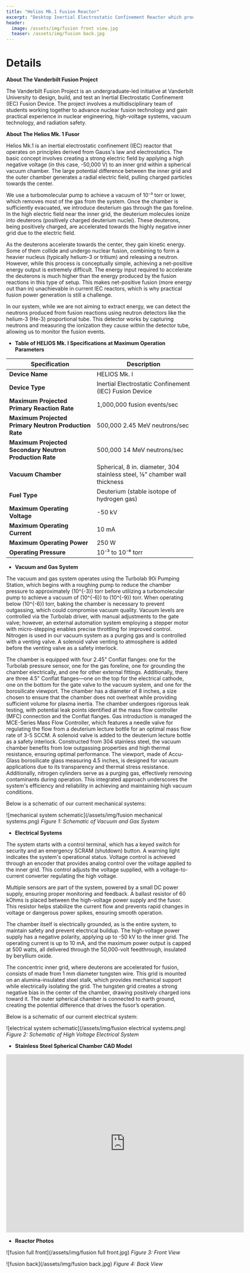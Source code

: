 ```yaml
---
title: "Helios Mk.1 Fusion Reactor"
excerpt: "Desktop Inertial Electrostatic Confinement Reactor which produces Plasma and Deuterium-Deuterium Fusion at different opperating parameters."
header:
  image: /assets/img/fusion front view.jpg
  teaser: /assets/img/fusion back.jpg
---
```



# Details

**About The Vanderbilt Fusion Project**

The Vanderbilt Fusion Project is an undergraduate-led initiative at Vanderbilt University to design, build, and test an Inertial Electrostatic Confinement (IEC) Fusion Device. The project involves a multidisciplinary team of students working together to advance nuclear fusion technology and gain practical experience in nuclear engineering, high-voltage systems, vacuum technology, and radiation safety.

**About The Helios Mk. 1 Fusor**

Helios Mk.1 is an inertial electrostatic confinement (IEC) reactor that operates on principles derived from Gauss's law and electrostatics. The basic concept involves creating a strong electric field by applying a high negative voltage (in this case, -50,000 V) to an inner grid within a spherical vacuum chamber. The large potential difference between the inner grid and the outer chamber generates a radial electric field, pulling charged particles towards the center.

We use a turbomolecular pump to achieve a vacuum of 10⁻³ torr or lower, which removes most of the gas from the system. Once the chamber is sufficiently evacuated, we introduce deuterium gas through the gas foreline. In the high electric field near the inner grid, the deuterium molecules ionize into deuterons (positively charged deuterium nuclei). These deuterons, being positively charged, are accelerated towards the highly negative inner grid due to the electric field.

As the deuterons accelerate towards the center, they gain kinetic energy. Some of them collide and undergo nuclear fusion, combining to form a heavier nucleus (typically helium-3 or tritium) and releasing a neutron. However, while this process is conceptually simple, achieving a net-positive energy output is extremely difficult. The energy input required to accelerate the deuterons is much higher than the energy produced by the fusion reactions in this type of setup. This makes net-positive fusion (more energy out than in) unachievable in current IEC reactors, which is why practical fusion power generation is still a challenge.

In our system, while we are not aiming to extract energy, we can detect the neutrons produced from fusion reactions using neutron detectors like the helium-3 (He-3) proportional tube. This detector works by capturing neutrons and measuring the ionization they cause within the detector tube, allowing us to monitor the fusion events.

* **Table of HELIOS Mk. I Specifications at Maximum Operation Parameters**

| Specification                         | Description                                                  |
|---------------------------------------|--------------------------------------------------------------|
| **Device Name**                       | HELIOS Mk. I                                                 |
| **Device Type**                       | Inertial Electrostatic Confinement (IEC) Fusion Device        |
| **Maximum Projected Primary Reaction Rate** | 1,000,000 fusion events/sec                                  |
| **Maximum Projected Primary Neutron Production Rate** | 500,000 2.45 MeV neutrons/sec                                 |
| **Maximum Projected Secondary Neutron Production Rate** | 500,000 14 MeV neutrons/sec                                   |
| **Vacuum Chamber**                    | Spherical, 8 in. diameter, 304 stainless steel, ⅛” chamber wall thickness |
| **Fuel Type**                         | Deuterium (stable isotope of hydrogen gas)                   |
| **Maximum Operating Voltage**         | -50 kV                                                       |
| **Maximum Operating Current**         | 10 mA                                                        |
| **Maximum Operating Power**           | 250 W                                                        |
| **Operating Pressure**                | 10⁻³ to 10⁻⁶ torr                                            |

* **Vacuum and Gas System**

The vacuum and gas system operates using the Turbolab 90i Pumping Station, which begins with a roughing pump to reduce the chamber pressure to approximately \(10^{-3}\) torr before utilizing a turbomolecular pump to achieve a vacuum of \(10^{-6}\) to \(10^{-9}\) torr. When operating below \(10^{-6}\) torr, baking the chamber is necessary to prevent outgassing, which could compromise vacuum quality. Vacuum levels are controlled via the Turbolab driver, with manual adjustments to the gate valve; however, an external automation system employing a stepper motor with micro-stepping enables precise throttling for improved control. Nitrogen is used in our vacuum system as a purging gas and is controlled with a venting valve. A solenoid valve venting to atmosphere is added before the venting valve as a safety interlock. 

The chamber is equipped with four 2.45" Conflat flanges: one for the Turbolab pressure sensor, one for the gas foreline, one for grounding the chamber electrically, and one for other external fittings. Additionally, there are three 4.5" Conflat flanges—one on the top for the electrical cathode, one on the bottom for the gate valve to the vacuum system, and one for the borosilicate viewport. The chamber has a diameter of 8 inches, a size chosen to ensure that the chamber does not overheat while providing sufficient volume for plasma inertia. The chamber undergoes rigorous leak testing, with potential leak points identified at the mass flow controller (MFC) connection and the Conflat flanges. Gas introduction is managed the MCE-Series Mass Flow Controller, which features a needle valve for regulating the flow from a deuterium lecture bottle for an optimal mass flow rate of 3-5 SCCM. A solenoid valve is added to the deuterium lecture bottle as a safety interlock. Constructed from 304 stainless steel, the vacuum chamber benefits from low outgassing properties and high thermal resistance, ensuring optimal performance. The viewport, made of Accu-Glass borosilicate glass measuring 4.5 inches, is designed for vacuum applications due to its transparency and thermal stress resistance. Additionally, nitrogen cylinders serve as a purging gas, effectively removing contaminants during operation. This integrated approach underscores the system's efficiency and reliability in achieving and maintaining high vacuum conditions.

Below is a schematic of our current mechanical systems:

![mechanical system schematic](/assets/img/fusion mechanical systems.png)
*Figure 1: Schematic of Vacuum and Gas System*

* **Electrical Systems**

The system starts with a control terminal, which has a keyed switch for security and an emergency SCRAM (shutdown) button. A warning light indicates the system's operational status. Voltage control is achieved through an encoder that provides analog control over the voltage applied to the inner grid. This control adjusts the voltage supplied, with a voltage-to-current converter regulating the high voltage.

Multiple sensors are part of the system, powered by a small DC power supply, ensuring proper monitoring and feedback. A ballast resistor of 60 kOhms is placed between the high-voltage power supply and the fusor. This resistor helps stabilize the current flow and prevents rapid changes in voltage or dangerous power spikes, ensuring smooth operation.

The chamber itself is electrically grounded, as is the entire system, to maintain safety and prevent electrical buildup. The high-voltage power supply has a negative polarity, applying up to -50 kV to the inner grid. The operating current is up to 10 mA, and the maximum power output is capped at 500 watts, all delivered through the 50,000-volt feedthrough, insulated by beryllium oxide.

The concentric inner grid, where deuterons are accelerated for fusion, consists of made from 1 mm diameter tungsten wire. This grid is mounted on an alumina-insulated steel stalk, which provides mechanical support while electrically isolating the grid. The tungsten grid creates a strong negative bias in the center of the chamber, drawing positively charged ions toward it. The outer spherical chamber is connected to earth ground, creating the potential difference that drives the fusor’s operation.

Below is a schematic of our current electrical system:

![electrical system schematic](/assets/img/fusion electrical systems.png)
*Figure 2: Schematic of High Voltage Electrical System*

* **Stainless Steel Spherical Chamber CAD Model**

<iframe src="https://vanderbilt856.autodesk360.com/shares/public/SH286ddQT78850c0d8a4dd526d881fb4e116?mode=embed" width="640" height="480" allowfullscreen="true" webkitallowfullscreen="true" mozallowfullscreen="true"  frameborder="0"></iframe>

* **Reactor Photos**

![fusion full front](/assets/img/fusion full front.jpg)
*Figure 3: Front View*

![fusion back](/assets/img/fusion back.jpg)
*Figure 4: Back View*




